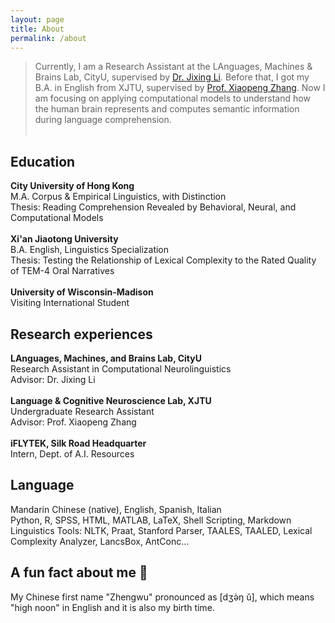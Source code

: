 ```yaml
---
layout: page
title: About
permalink: /about
---
```

> Currently, I am a Research Assistant at the LAnguages, Machines & Brains Lab, CityU, supervised by [Dr. Jixing Li](https://jixing-li.github.io/). Before that, I got my B.A. in English from XJTU, supervised by [Prof. Xiaopeng Zhang](http://gr.xjtu.edu.cn/en/web/zhangxp). Now I am focusing on applying computational models to understand how the human brain represents and computes semantic information during language comprehension.<br><br>

## Education
__City University of Hong Kong__ <br>
M.A. Corpus & Empirical Linguistics, with Distinction<br>
Thesis: Reading Comprehension Revealed by Behavioral, Neural, and Computational Models<br><br>
__Xi'an Jiaotong University__ <br>
B.A. English, Linguistics Specialization<br>
Thesis: Testing the Relationship of Lexical Complexity to the Rated Quality of TEM-4 Oral Narratives<br><br>
__University of Wisconsin-Madison__ <br>
Visiting International Student<br>

## Research experiences
__LAnguages, Machines, and Brains Lab, CityU__ <br>
Research Assistant in Computational Neurolinguistics<br>
Advisor: Dr. Jixing Li<br><br>
__Language & Cognitive Neuroscience Lab, XJTU__ <br>
Undergraduate Research Assistant<br>
Advisor: Prof. Xiaopeng Zhang<br><br>
__iFLYTEK, Silk Road Headquarter__ <br>
Intern, Dept. of A.I. Resources <br>

## Language
Mandarin Chinese (native), English, Spanish, Italian<br>
Python, R, SPSS, HTML, MATLAB, LaTeX, Shell Scripting, Markdown<br>
Linguistics Tools: NLTK, Praat, Stanford Parser, TAALES, TAALED, Lexical Complexity Analyzer, LancsBox, AntConc...

## A fun fact about me 🥳
My Chinese first name "Zhengwu" pronounced as [dʒə̀ŋ ǔ], which means "high noon" in English and it is also my birth time.  
